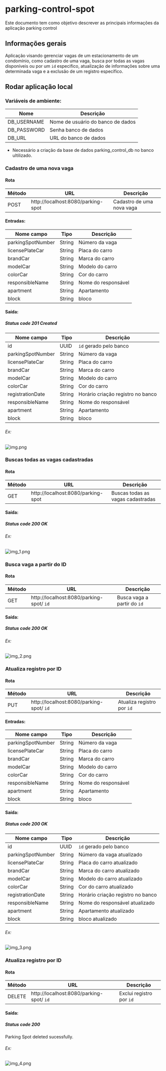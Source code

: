 # parking-control-spot


Este documento tem como objetivo descrever as principais informações da aplicação parking control

## Informações gerais

Aplicação visando gerenciar vagas de um estacionamento de um condomínio, como cadastro de uma vaga, busca por todas as vagas disponíveis ou por um `id` especifico, atualização de informações sobre uma determinada vaga e a exclusão de um registro específico.

## Rodar aplicação local

### Variáveis de ambiente:

| Nome        | Descrição                         |
|-------------|-----------------------------------|
| DB_USERNAME | Nome de usuário do banco de dados |
| DB_PASSWORD | Senha banco de dados              |
| DB_URL      | URL do banco de dados             |

* Necessário a criação da base de dados parking_control_db no banco ultilizado.


### Cadastro de uma nova vaga

#### Rota

| Método | URL                                      | Descrição                         |
|--------|------------------------------------------|-----------------------------------|
| POST   | http://localhost:8080/parking-spot       | Cadastro de uma nova vaga         |

#### Entradas:

| Nome campo        | Tipo   | Descrição           |
|-------------------|--------|---------------------|
| parkingSpotNumber | String | Número da vaga      |
| licensePlateCar   | String | Placa do carro      |
| brandCar          | String | Marca do carro      |
| modelCar          | String | Modelo do carro     |
| colorCar          | String | Cor do carro        |
| responsibleName   | String | Nome do responsável |
| apartment         | String | Apartamento         |
| block             | String | bloco               |


#### Saída:

##### Status code 201 Created

| Nome campo        | Tipo   | Descrição                         |
|-------------------|--------|-----------------------------------|
| id                | UUID   | `id` gerado pelo banco            |
| parkingSpotNumber | String | Número da vaga                    |
| licensePlateCar   | String | Placa do carro                    |
| brandCar          | String | Marca do carro                    |
| modelCar          | String | Modelo do carro                   |
| colorCar          | String | Cor do carro                      |
| registrationDate  | String | Horário criação registro no banco |
| responsibleName   | String | Nome do responsável               |
| apartment         | String | Apartamento                       |
| block             | String | bloco                             |

###### Ex:
![img.png](imgs/img.png)

### Buscas todas as vagas cadastradas

#### Rota

| Método | URL                                      | Descrição                         |
|--------|------------------------------------------|-----------------------------------|
| GET    | http://localhost:8080/parking-spot       | Buscas todas as vagas cadastradas |

#### Saída:
##### Status code 200 OK

###### Ex:
![img_1.png](imgs/img_1.png)

### Busca vaga a partir do ID

#### Rota

| Método | URL                                      | Descrição                         |
|--------|------------------------------------------|-----------------------------------|
| GET    | http://localhost:8080/parking-spot/ `id` | Busca vaga a partir do `id`       |

#### Saída:
##### Status code 200 OK

###### Ex:
![img_2.png](imgs/img_2.png)

### Atualiza registro por ID

#### Rota

| Método | URL                                      | Descrição                         |
|--------|------------------------------------------|-----------------------------------|
| PUT    | http://localhost:8080/parking-spot/ `id` | Atualiza registro por `id`        |  

#### Entradas:

| Nome campo        | Tipo   | Descrição           |
|-------------------|--------|---------------------|
| parkingSpotNumber | String | Número da vaga      |
| licensePlateCar   | String | Placa do carro      |
| brandCar          | String | Marca do carro      |
| modelCar          | String | Modelo do carro     |
| colorCar          | String | Cor do carro        |
| responsibleName   | String | Nome do responsável |
| apartment         | String | Apartamento         |
| block             | String | bloco               |

#### Saída:

##### Status code 200 OK

| Nome campo        | Tipo   | Descrição                         |
|-------------------|--------|-----------------------------------|
| id                | UUID   | `id` gerado pelo banco            |
| parkingSpotNumber | String | Número da vaga atualizado         |
| licensePlateCar   | String | Placa do carro atualizado         |
| brandCar          | String | Marca do carro atualizado         |
| modelCar          | String | Modelo do carro  atualizado       |
| colorCar          | String | Cor do carro atualizado           |
| registrationDate  | String | Horário criação registro no banco |
| responsibleName   | String | Nome do responsável atualizado    |
| apartment         | String | Apartamento atualizado            |
| block             | String | bloco atualizado                  |

###### Ex:
![img_3.png](imgs/img_3.png)

### Atualiza registro por ID

#### Rota

| Método | URL                                      | Descrição                         |
|--------|------------------------------------------|-----------------------------------|
| DELETE | http://localhost:8080/parking-spot/ `id` | Exclui registro por `id`          |

#### Saída:
##### Status code 200
Parking Spot deleted sucessfully.

###### Ex:
![img_4.png](imgs/img_4.png)
